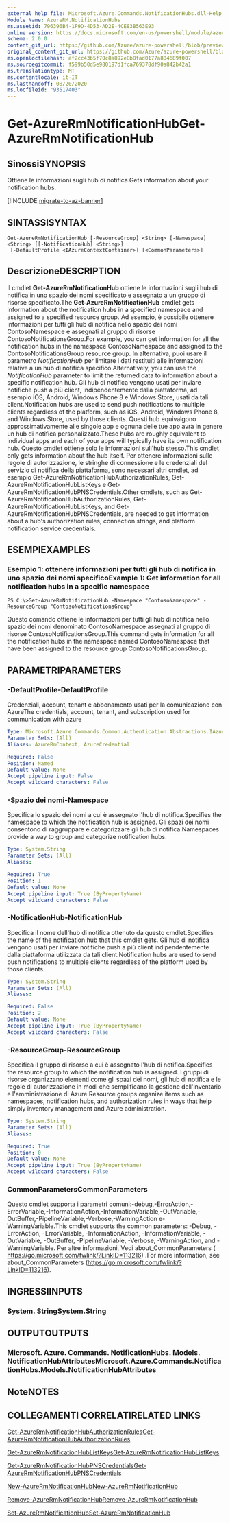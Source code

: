 ```yaml
---
external help file: Microsoft.Azure.Commands.NotificationHubs.dll-Help.xml
Module Name: AzureRM.NotificationHubs
ms.assetid: 796396B4-1F9D-4D53-AD2E-4CE83B563E93
online version: https://docs.microsoft.com/en-us/powershell/module/azurerm.notificationhubs/get-azurermnotificationhub
schema: 2.0.0
content_git_url: https://github.com/Azure/azure-powershell/blob/preview/src/ResourceManager/NotificationHubs/Commands.NotificationHubs/help/Get-AzureRmNotificationHub.md
original_content_git_url: https://github.com/Azure/azure-powershell/blob/preview/src/ResourceManager/NotificationHubs/Commands.NotificationHubs/help/Get-AzureRmNotificationHub.md
ms.openlocfilehash: af2cc43b5f70c8a892e8b8fad0177a804689f007
ms.sourcegitcommit: f599b50d5e980197d1fca769378df90a842b42a1
ms.translationtype: MT
ms.contentlocale: it-IT
ms.lasthandoff: 08/20/2020
ms.locfileid: "93517403"
---
```

# <span data-ttu-id="f906f-101">Get-AzureRmNotificationHub</span><span class="sxs-lookup"><span data-stu-id="f906f-101">Get-AzureRmNotificationHub</span></span>

## <span data-ttu-id="f906f-102">Sinossi</span><span class="sxs-lookup"><span data-stu-id="f906f-102">SYNOPSIS</span></span>
<span data-ttu-id="f906f-103">Ottiene le informazioni sugli hub di notifica.</span><span class="sxs-lookup"><span data-stu-id="f906f-103">Gets information about your notification hubs.</span></span>

[!INCLUDE [migrate-to-az-banner](../../includes/migrate-to-az-banner.md)]

## <span data-ttu-id="f906f-104">SINTASSI</span><span class="sxs-lookup"><span data-stu-id="f906f-104">SYNTAX</span></span>

```
Get-AzureRmNotificationHub [-ResourceGroup] <String> [-Namespace] <String> [[-NotificationHub] <String>]
 [-DefaultProfile <IAzureContextContainer>] [<CommonParameters>]
```

## <span data-ttu-id="f906f-105">Descrizione</span><span class="sxs-lookup"><span data-stu-id="f906f-105">DESCRIPTION</span></span>
<span data-ttu-id="f906f-106">Il cmdlet **Get-AzureRmNotificationHub** ottiene le informazioni sugli hub di notifica in uno spazio dei nomi specificato e assegnato a un gruppo di risorse specificato.</span><span class="sxs-lookup"><span data-stu-id="f906f-106">The **Get-AzureRmNotificationHub** cmdlet gets information about the notification hubs in a specified namespace and assigned to a specified resource group.</span></span>
<span data-ttu-id="f906f-107">Ad esempio, è possibile ottenere informazioni per tutti gli hub di notifica nello spazio dei nomi ContosoNamespace e assegnati al gruppo di risorse ContosoNotificationsGroup.</span><span class="sxs-lookup"><span data-stu-id="f906f-107">For example, you can get information for all the notification hubs in the namespace ContosoNamespace and assigned to the ContosoNotificationsGroup resource group.</span></span>
<span data-ttu-id="f906f-108">In alternativa, puoi usare il parametro *NotificationHub* per limitare i dati restituiti alle informazioni relative a un hub di notifica specifico.</span><span class="sxs-lookup"><span data-stu-id="f906f-108">Alternatively, you can use the *NotificationHub* parameter to limit the returned data to information about a specific notification hub.</span></span>
<span data-ttu-id="f906f-109">Gli hub di notifica vengono usati per inviare notifiche push a più client, indipendentemente dalla piattaforma, ad esempio iOS, Android, Windows Phone 8 e Windows Store, usati da tali client.</span><span class="sxs-lookup"><span data-stu-id="f906f-109">Notification hubs are used to send push notifications to multiple clients regardless of the platform, such as iOS, Android, Windows Phone 8, and Windows Store, used by those clients.</span></span>
<span data-ttu-id="f906f-110">Questi hub equivalgono approssimativamente alle singole app e ognuna delle tue app avrà in genere un hub di notifica personalizzato.</span><span class="sxs-lookup"><span data-stu-id="f906f-110">These hubs are roughly equivalent to individual apps and each of your apps will typically have its own notification hub.</span></span>
<span data-ttu-id="f906f-111">Questo cmdlet ottiene solo le informazioni sull'hub stesso.</span><span class="sxs-lookup"><span data-stu-id="f906f-111">This cmdlet only gets information about the hub itself.</span></span>
<span data-ttu-id="f906f-112">Per ottenere informazioni sulle regole di autorizzazione, le stringhe di connessione e le credenziali del servizio di notifica della piattaforma, sono necessari altri cmdlet, ad esempio Get-AzureRmNotificationHubAuthorizationRules, Get-AzureRmNotificationHubListKeys e Get-AzureRmNotificationHubPNSCredentials.</span><span class="sxs-lookup"><span data-stu-id="f906f-112">Other cmdlets, such as Get-AzureRmNotificationHubAuthorizationRules, Get-AzureRmNotificationHubListKeys, and Get-AzureRmNotificationHubPNSCredentials, are needed to get information about a hub's authorization rules, connection strings, and platform notification service credentials.</span></span>

## <span data-ttu-id="f906f-113">ESEMPI</span><span class="sxs-lookup"><span data-stu-id="f906f-113">EXAMPLES</span></span>

### <span data-ttu-id="f906f-114">Esempio 1: ottenere informazioni per tutti gli hub di notifica in uno spazio dei nomi specifico</span><span class="sxs-lookup"><span data-stu-id="f906f-114">Example 1: Get information for all notification hubs in a specific namespace</span></span>
```
PS C:\>Get-AzureRmNotificationHub -Namespace "ContosoNamespace" -ResourceGroup "ContosoNotificationsGroup"
```

<span data-ttu-id="f906f-115">Questo comando ottiene le informazioni per tutti gli hub di notifica nello spazio dei nomi denominato ContosoNamespace assegnati al gruppo di risorse ContosoNotificationsGroup.</span><span class="sxs-lookup"><span data-stu-id="f906f-115">This command gets information for all the notification hubs in the namespace named ContosoNamespace that have been assigned to the resource group ContosoNotificationsGroup.</span></span>

## <span data-ttu-id="f906f-116">PARAMETRI</span><span class="sxs-lookup"><span data-stu-id="f906f-116">PARAMETERS</span></span>

### <span data-ttu-id="f906f-117">-DefaultProfile</span><span class="sxs-lookup"><span data-stu-id="f906f-117">-DefaultProfile</span></span>
<span data-ttu-id="f906f-118">Credenziali, account, tenant e abbonamento usati per la comunicazione con Azure</span><span class="sxs-lookup"><span data-stu-id="f906f-118">The credentials, account, tenant, and subscription used for communication with azure</span></span>

```yaml
Type: Microsoft.Azure.Commands.Common.Authentication.Abstractions.IAzureContextContainer
Parameter Sets: (All)
Aliases: AzureRmContext, AzureCredential

Required: False
Position: Named
Default value: None
Accept pipeline input: False
Accept wildcard characters: False
```

### <span data-ttu-id="f906f-119">-Spazio dei nomi</span><span class="sxs-lookup"><span data-stu-id="f906f-119">-Namespace</span></span>
<span data-ttu-id="f906f-120">Specifica lo spazio dei nomi a cui è assegnato l'hub di notifica.</span><span class="sxs-lookup"><span data-stu-id="f906f-120">Specifies the namespace to which the notification hub is assigned.</span></span>
<span data-ttu-id="f906f-121">Gli spazi dei nomi consentono di raggruppare e categorizzare gli hub di notifica.</span><span class="sxs-lookup"><span data-stu-id="f906f-121">Namespaces provide a way to group and categorize notification hubs.</span></span>

```yaml
Type: System.String
Parameter Sets: (All)
Aliases:

Required: True
Position: 1
Default value: None
Accept pipeline input: True (ByPropertyName)
Accept wildcard characters: False
```

### <span data-ttu-id="f906f-122">-NotificationHub</span><span class="sxs-lookup"><span data-stu-id="f906f-122">-NotificationHub</span></span>
<span data-ttu-id="f906f-123">Specifica il nome dell'hub di notifica ottenuto da questo cmdlet.</span><span class="sxs-lookup"><span data-stu-id="f906f-123">Specifies the name of the notification hub that this cmdlet gets.</span></span>
<span data-ttu-id="f906f-124">Gli hub di notifica vengono usati per inviare notifiche push a più client indipendentemente dalla piattaforma utilizzata da tali client.</span><span class="sxs-lookup"><span data-stu-id="f906f-124">Notification hubs are used to send push notifications to multiple clients regardless of the platform used by those clients.</span></span>

```yaml
Type: System.String
Parameter Sets: (All)
Aliases:

Required: False
Position: 2
Default value: None
Accept pipeline input: True (ByPropertyName)
Accept wildcard characters: False
```

### <span data-ttu-id="f906f-125">-ResourceGroup</span><span class="sxs-lookup"><span data-stu-id="f906f-125">-ResourceGroup</span></span>
<span data-ttu-id="f906f-126">Specifica il gruppo di risorse a cui è assegnato l'hub di notifica.</span><span class="sxs-lookup"><span data-stu-id="f906f-126">Specifies the resource group to which the notification hub is assigned.</span></span>
<span data-ttu-id="f906f-127">I gruppi di risorse organizzano elementi come gli spazi dei nomi, gli hub di notifica e le regole di autorizzazione in modi che semplificano la gestione dell'inventario e l'amministrazione di Azure.</span><span class="sxs-lookup"><span data-stu-id="f906f-127">Resource groups organize items such as namespaces, notification hubs, and authorization rules in ways that help simply inventory management and Azure administration.</span></span>

```yaml
Type: System.String
Parameter Sets: (All)
Aliases:

Required: True
Position: 0
Default value: None
Accept pipeline input: True (ByPropertyName)
Accept wildcard characters: False
```

### <span data-ttu-id="f906f-128">CommonParameters</span><span class="sxs-lookup"><span data-stu-id="f906f-128">CommonParameters</span></span>
<span data-ttu-id="f906f-129">Questo cmdlet supporta i parametri comuni:-debug,-ErrorAction,-ErrorVariable,-InformationAction,-InformationVariable,-OutVariable,-OutBuffer,-PipelineVariable,-Verbose,-WarningAction e-WarningVariable.</span><span class="sxs-lookup"><span data-stu-id="f906f-129">This cmdlet supports the common parameters: -Debug, -ErrorAction, -ErrorVariable, -InformationAction, -InformationVariable, -OutVariable, -OutBuffer, -PipelineVariable, -Verbose, -WarningAction, and -WarningVariable.</span></span> <span data-ttu-id="f906f-130">Per altre informazioni, Vedi about_CommonParameters ( https://go.microsoft.com/fwlink/?LinkID=113216) .</span><span class="sxs-lookup"><span data-stu-id="f906f-130">For more information, see about_CommonParameters (https://go.microsoft.com/fwlink/?LinkID=113216).</span></span>

## <span data-ttu-id="f906f-131">INGRESSI</span><span class="sxs-lookup"><span data-stu-id="f906f-131">INPUTS</span></span>

### <span data-ttu-id="f906f-132">System. String</span><span class="sxs-lookup"><span data-stu-id="f906f-132">System.String</span></span>

## <span data-ttu-id="f906f-133">OUTPUT</span><span class="sxs-lookup"><span data-stu-id="f906f-133">OUTPUTS</span></span>

### <span data-ttu-id="f906f-134">Microsoft. Azure. Commands. NotificationHubs. Models. NotificationHubAttributes</span><span class="sxs-lookup"><span data-stu-id="f906f-134">Microsoft.Azure.Commands.NotificationHubs.Models.NotificationHubAttributes</span></span>

## <span data-ttu-id="f906f-135">Note</span><span class="sxs-lookup"><span data-stu-id="f906f-135">NOTES</span></span>

## <span data-ttu-id="f906f-136">COLLEGAMENTI CORRELATI</span><span class="sxs-lookup"><span data-stu-id="f906f-136">RELATED LINKS</span></span>

[<span data-ttu-id="f906f-137">Get-AzureRmNotificationHubAuthorizationRules</span><span class="sxs-lookup"><span data-stu-id="f906f-137">Get-AzureRmNotificationHubAuthorizationRules</span></span>](./Get-AzureRmNotificationHubAuthorizationRules.md)

[<span data-ttu-id="f906f-138">Get-AzureRmNotificationHubListKeys</span><span class="sxs-lookup"><span data-stu-id="f906f-138">Get-AzureRmNotificationHubListKeys</span></span>](./Get-AzureRmNotificationHubListKeys.md)

[<span data-ttu-id="f906f-139">Get-AzureRmNotificationHubPNSCredentials</span><span class="sxs-lookup"><span data-stu-id="f906f-139">Get-AzureRmNotificationHubPNSCredentials</span></span>](./Get-AzureRmNotificationHubPNSCredentials.md)

[<span data-ttu-id="f906f-140">New-AzureRmNotificationHub</span><span class="sxs-lookup"><span data-stu-id="f906f-140">New-AzureRmNotificationHub</span></span>](./New-AzureRmNotificationHub.md)

[<span data-ttu-id="f906f-141">Remove-AzureRmNotificationHub</span><span class="sxs-lookup"><span data-stu-id="f906f-141">Remove-AzureRmNotificationHub</span></span>](./Remove-AzureRmNotificationHub.md)

[<span data-ttu-id="f906f-142">Set-AzureRmNotificationHub</span><span class="sxs-lookup"><span data-stu-id="f906f-142">Set-AzureRmNotificationHub</span></span>](./Set-AzureRmNotificationHub.md)



